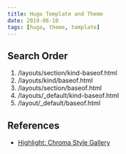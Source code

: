 ```yaml
---
title: Hugo Template and Theme
date: 2019-06-10
tags: [hugo, theme, template]
---
```


## Search Order

1. /layouts/section/kind-baseof.html
2. /layouts/kind/baseof.html
3. /layouts/section/baseof.html
4. /layouts/_default/kind-baseof.html
5. /layout/_default/baseof.html

## References

* [Highlight: Chroma Style Gallery](https://xyproto.github.io/splash/docs/longer/all.html)

